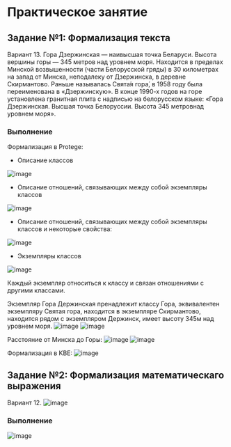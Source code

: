 # Практическое занятие
## Задание №1: Формализация текста
Вариант 13. Гора Дзержинская — наивысшая точка Беларуси. Высота вершины горы — 345 метров над
уровнем моря. Находится в пределах Минской возвышенности (части Белорусской гряды) в 30
километрах на запад от Минска, неподалеку от Дзержинска, в деревне Скирмантово. Раньше
называлась Свята́я гора́, в 1958 году была переименована в «Дзержинскую». В конце 1990-х
годов на горе установлена гранитная плита с надписью на белорусском языке: «Гора
Дзержинская. Высшая точка Белоруссии. Высота 345 метровнад уровнем моря».
### Выполнение
Формализация в Protege:
- Описание классов
 
 ![image](https://github.com/iis-32170x/RPIIS/blob/%D0%9F%D1%83%D1%88%D0%BA%D0%BE_%D0%9C/sem2/%D0%A1%D0%A0/%D0%A1%D0%BD%D0%B8%D0%BC%D0%BE%D0%BA%20%D1%8D%D0%BA%D1%80%D0%B0%D0%BD%D0%B0%20(89).png)
- Описание отношений, связывающих между собой экземпляры классов

![image](https://github.com/iis-32170x/RPIIS/blob/%D0%9F%D1%83%D1%88%D0%BA%D0%BE_%D0%9C/sem2/%D0%A1%D0%A0/%D0%A1%D0%BD%D0%B8%D0%BC%D0%BE%D0%BA%20%D1%8D%D0%BA%D1%80%D0%B0%D0%BD%D0%B0%20(90).png)
- Описание отношений, связывающих между собой экземпляры классов и некоторые свойства:

![image](https://github.com/iis-32170x/RPIIS/blob/%D0%9F%D1%83%D1%88%D0%BA%D0%BE_%D0%9C/sem2/%D0%A1%D0%A0/%D0%A1%D0%BD%D0%B8%D0%BC%D0%BE%D0%BA%20%D1%8D%D0%BA%D1%80%D0%B0%D0%BD%D0%B0%20(88).png)
- Экземпляры классов

![image](https://github.com/iis-32170x/RPIIS/blob/%D0%9F%D1%83%D1%88%D0%BA%D0%BE_%D0%9C/sem2/%D0%A1%D0%A0/%D0%A1%D0%BD%D0%B8%D0%BC%D0%BE%D0%BA%20%D1%8D%D0%BA%D1%80%D0%B0%D0%BD%D0%B0%20(63).png)

Каждый экземпляр относиться к классу и связан отношениями с другими классами.

Экземпляр Гора Держинская пренадлежит классу Гора, эквивалентен экземпляру Святая гора, находится в экземпляре Скирмантово, находится рядом с экземпляром Держинск, имеет высоту 345м над уровнем моря.
![image](https://github.com/iis-32170x/RPIIS/blob/%D0%9F%D1%83%D1%88%D0%BA%D0%BE_%D0%9C/sem2/%D0%A1%D0%A0/%D0%A1%D0%BD%D0%B8%D0%BC%D0%BE%D0%BA%20%D1%8D%D0%BA%D1%80%D0%B0%D0%BD%D0%B0%20(64).png)
![image](https://github.com/iis-32170x/RPIIS/blob/%D0%9F%D1%83%D1%88%D0%BA%D0%BE_%D0%9C/sem2/%D0%A1%D0%A0/%D0%A1%D0%BD%D0%B8%D0%BC%D0%BE%D0%BA%20%D1%8D%D0%BA%D1%80%D0%B0%D0%BD%D0%B0%20(68).png)

Расстояние от Минска до Горы:
![image](https://github.com/iis-32170x/RPIIS/blob/%D0%9F%D1%83%D1%88%D0%BA%D0%BE_%D0%9C/sem2/%D0%A1%D0%A0/%D0%A1%D0%BD%D0%B8%D0%BC%D0%BE%D0%BA%20%D1%8D%D0%BA%D1%80%D0%B0%D0%BD%D0%B0%20(69).png)
![image](https://github.com/iis-32170x/RPIIS/blob/%D0%9F%D1%83%D1%88%D0%BA%D0%BE_%D0%9C/sem2/%D0%A1%D0%A0/%D0%A1%D0%BD%D0%B8%D0%BC%D0%BE%D0%BA%20%D1%8D%D0%BA%D1%80%D0%B0%D0%BD%D0%B0%20(70).png)

Формализация в KBE:
![image](https://github.com/iis-32170x/RPIIS/blob/%D0%9F%D1%83%D1%88%D0%BA%D0%BE_%D0%9C/sem2/%D0%A1%D0%A0/%D0%A1%D0%BD%D0%B8%D0%BC%D0%BE%D0%BA%20%D1%8D%D0%BA%D1%80%D0%B0%D0%BD%D0%B0%20(65).png)


## Задание №2: Формализация математическаго выражения
Вариант 12. ![image](https://github.com/iis-32170x/RPIIS/blob/%D0%9F%D1%83%D1%88%D0%BA%D0%BE_%D0%9C/sem2/%D0%A1%D0%A0/%D0%A1%D0%BD%D0%B8%D0%BC%D0%BE%D0%BA%20%D1%8D%D0%BA%D1%80%D0%B0%D0%BD%D0%B0%20(66).png)
### Выполнение
![image](https://github.com/iis-32170x/RPIIS/blob/%D0%9F%D1%83%D1%88%D0%BA%D0%BE_%D0%9C/sem2/%D0%A1%D0%A0/%D0%A1%D0%BD%D0%B8%D0%BC%D0%BE%D0%BA%20%D1%8D%D0%BA%D1%80%D0%B0%D0%BD%D0%B0%20(87).png)
